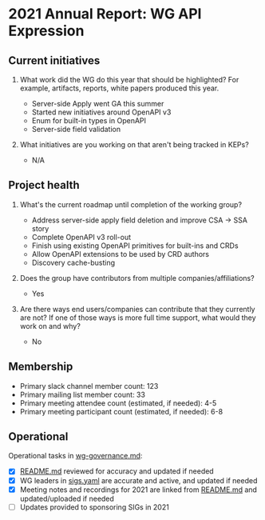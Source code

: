 # 2021 Annual Report: WG API Expression

## Current initiatives

1. What work did the WG do this year that should be highlighted?
   For example, artifacts, reports, white papers produced this year.
   - Server-side Apply went GA this summer
   - Started new initiatives around OpenAPI v3
   - Enum for built-in types in OpenAPI
   - Server-side field validation

2. What initiatives are you working on that aren't being tracked in KEPs?
   - N/A 

## Project health

1. What's the current roadmap until completion of the working group?

   - Address server-side apply field deletion and improve CSA -> SSA story
   - Complete OpenAPI v3 roll-out
   - Finish using existing OpenAPI primitives for built-ins and CRDs
   - Allow OpenAPI extensions to be used by CRD authors
   - Discovery cache-busting

2. Does the group have contributors from multiple companies/affiliations?
   - Yes

3. Are there ways end users/companies can contribute that they currently are not?
   If one of those ways is more full time support, what would they work on and why?
   - No

## Membership

- Primary slack channel member count: 123
- Primary mailing list member count: 33
- Primary meeting attendee count (estimated, if needed): 4-5
- Primary meeting participant count (estimated, if needed): 6-8

## Operational

Operational tasks in [wg-governance.md]:

- [x] [README.md] reviewed for accuracy and updated if needed
- [x] WG leaders in [sigs.yaml] are accurate and active, and updated if needed
- [x] Meeting notes and recordings for 2021 are linked from [README.md] and updated/uploaded if needed
- [ ] Updates provided to sponsoring SIGs in 2021

[wg-governance.md]: https://git.k8s.io/community/committee-steering/governance/wg-governance.md
[README.md]: https://git.k8s.io/community/wg-api-expression/README.md
[sigs.yaml]: https://git.k8s.io/community/sigs.yaml

